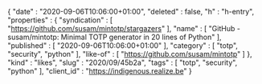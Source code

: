 {
  "date" : "2020-09-06T10:06:00+01:00",
  "deleted" : false,
  "h" : "h-entry",
  "properties" : {
    "syndication" : [ "https://github.com/susam/mintotp/stargazers" ],
    "name" : [ "GitHub - susam/mintotp: Minimal TOTP generator in 20 lines of Python" ],
    "published" : [ "2020-09-06T10:06:00+01:00" ],
    "category" : [ "totp", "security", "python" ],
    "like-of" : [ "https://github.com/susam/mintotp" ]
  },
  "kind" : "likes",
  "slug" : "2020/09/45b2a",
  "tags" : [ "totp", "security", "python" ],
  "client_id" : "https://indigenous.realize.be"
}
